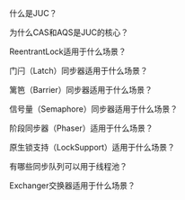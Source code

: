 什么是JUC？

为什么CAS和AQS是JUC的核心？

ReentrantLock适用于什么场景？

门闩（Latch）同步器适用于什么场景？

篱笆（Barrier）同步器适用于什么场景？

信号量（Semaphore）同步器适用于什么场景？

阶段同步器（Phaser）适用于什么场景？

原生锁支持（LockSupport）适用于什么场景？

有哪些同步队列可以用于线程池？

Exchanger交换器适用于什么场景？

